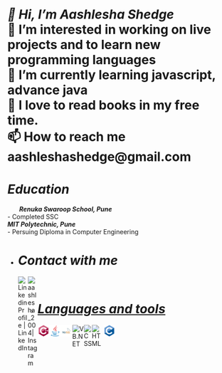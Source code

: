 <h1> <i>👋 Hi, I’m Aashlesha Shedge</i><br>
 👀 I’m interested in working on live projects and to learn new programming languages<br>
🌱 I’m currently learning javascript, advance java<br>
  🎨 I love to read books in my free time.<br>
 📫 How to reach me aashleshashedge@gmail.com <br>
   <h1><i>Education</h1></i>
  <b> <i>&nbsp;&nbsp;&nbsp;&nbsp;&nbsp;&nbsp;&nbsp;&nbsp;Renuka Swaroop School, Pune</i></b><br>
   - Completed SSC <br>
  <b> <i>MIT Polytechnic, Pune</i></b><br>
   - Persuing Diploma in Computer Engineering <br>
   <ul>
      <li><h1><i>Contact with me</h1></i>
  <a href="https:https://www.linkedin.com/in/aashlesha-shedge-898476210/" target="blank">
   <img align="left" alt="Linkedin Profile | LinkedIn" width="22px" src="https://cdn.jsdelivr.net/npm/simple-icons@v3/icons/linkedin.svg" />
<a href="https://www.instagram.com/aashlesha_2004/" target="blank">
<img align="left" alt="aashlesha_2004| Instagram" width="22px" src="https://cdn.jsdelivr.net/npm/simple-icons@v3/icons/instagram.svg" /> <br>
  <ul>
      <li><h1><i>Languages and tools</h1></i>
<img align=left; alt="C-language" width="26px" src="https://raw.githubusercontent.com/devicons/devicon/master/icons/c/c-original.svg" />
<img align="left" alt="C++" width="26px" src="https://raw.githubusercontent.com/devicons/devicon/master/icons/cplusplus/cplusplus-original.svg" />
<img align="left" alt="Java" width="26px" src="https://raw.githubusercontent.com/devicons/devicon/master/icons/java/java-original.svg" />
<img align="left" alt="MySQL" width="26px" src="https://raw.githubusercontent.com/github/explore/80688e429a7d4ef2fca1e82350fe8e3517d3494d/topics/mysql/mysql.png" />
<img align="left" alt="VB.NET" width="26px" src="https://user-images.githubusercontent.com/93462095/139620936-1debe031-9f4e-447e-8bed-c86daec8a276.jpeg" />
<img align="left" alt="CSS" width="18px" src="https://user-images.githubusercontent.com/93462095/139620952-7d381176-f727-415f-95fa-07498f9f3a5d.png" />
<img align="left" alt="HTML" width="26px" src="https://user-images.githubusercontent.com/93462095/139620958-d461e6e4-14f6-4167-9d71-ff3b8fa25098.png" />
     

<!---
Aashleshashedge/Aashleshashedge is a ✨ special ✨ repository because its `README.md` (this file) appears on your GitHub profile.
You can click the Preview link to take a look at your changes.
--->
